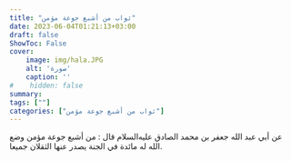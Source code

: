 ```yaml
---
title: "ثواب من أشبع جوعة مؤمن"
date: 2023-06-04T01:21:13+03:00
draft: false
ShowToc: False
cover:
    image: img/hala.JPG
    alt: 'صورة'
    caption: ''
#    hidden: false
summary: 
tags: [""]
categories: ["ثواب من أشبع جوعة مؤمن"]
---
```

عن أبي عبد الله جعفر بن محمد الصادق عليه‌السلام
قال : من أشبع جوعة مؤمن وضع الله له مائدة في الجنة يصدر عنها
الثقلان جميعا.

